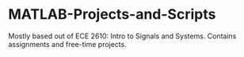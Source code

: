 # MATLAB-Projects-and-Scripts
Mostly based out of ECE 2610: Intro to Signals and Systems. Contains assignments and free-time projects.
